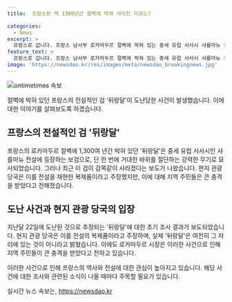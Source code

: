 ```yaml
---
title:  프랑스판 엑 1300년간 절벽에 박혀 사라진 이유는?

categories:
  - News
excerpt: >
  프랑스로 갑니다. 프랑스 남서부 로카마두르 절벽에 박혀 있는 중세 유럽 서사시 샤를마뉴 전설의 검 뒤랑달이 감쪽같이 사라졌습니다. 초기 조사 결과, 지난달 22일에 도난당한 것으로 보이지만 현지 관광 당국은 검이 전설을 재현한 복제품일 뿐이라고 주장합니다. 이에도 로카마두르 시장은 검의 사라짐에 대해 주민들이 큰 충격을 받았다고 전했습니다. (150자)
feature_text: >
  프랑스로 갑니다. 프랑스 남서부 로카마두르 절벽에 박혀 있는 중세 유럽 서사시 샤를마뉴 전설의 검 뒤랑달이 감쪽같이 사라졌습니다. 초기 조사 결과, 지난달 22일에 도난당한 것으로 보이지만 현지 관광 당국은 검이 전설을 재현한 복제품일 뿐이라고 주장합니다. 이에도 로카마두르 시장은 검의 사라짐에 대해 주민들이 큰 충격을 받았다고 전했습니다. (150자)
image: 'https://newsdao.kr/res/images/meta/newsdao_breakingnews.jpg'
---
```


<p><img src="https://newsdao.kr/res/images/meta/newsdao_breakingnews.jpg" alt="ontimetimes 속보" /></p>

<p>절벽에 박혀 있던 프랑스의 전설적인 검 '뒤랑달'이 도난당한 사건이 발생했습니다. 이에 대한 이야기를 살펴보도록 하겠습니다.</p>

<h2 data-ke-size="size26">프랑스의 전설적인 검 '뒤랑달'</h2>

<p data-ke-size="size16">프랑스의 로카마두르 절벽에 1,300여 년간 박혀 있던 '뒤랑달'은 중세 유럽 서사시인 샤를마뉴 전설에 등장하는 보검으로, 단 한 번에 거대한 바위를 절단하는 강력한 무기로 묘사되었습니다. 그러나 최근 이 검이 감쪽같이 사라졌다는 보도가 나왔습니다. 현지 관광 당국은 이를 전설을 재현한 복제품이라고 주장했지만, 이에 대해 지역 주민들은 큰 충격을 받았다고 전해졌습니다.</p>

<h2 data-ke-size="size26">도난 사건과 현지 관광 당국의 입장</h2>

<p data-ke-size="size16">지난달 22일에 도난된 것으로 추정되는 '뒤랑달'에 대한 초기 조사 결과가 보도되었습니다. 현지 관광 당국은 이를 전설의 복제품이라고 주장하며, 실제 '뒤랑달'은 여전히 그 자리에 있는 것이 아니라고 밝혔습니다. 이에도 로카마두르 시장은 이러한 사건으로 인해 지역 주민들이 큰 충격을 받았다고 전하고 있습니다.</p>

<p>이러한 사건으로 인해 프랑스의 역사와 전설에 대한 관심이 높아지고 있습니다. 해당 사건에 대한 조사와 관련된 소식이 나올 때마다 주목할 필요가 있습니다.</p>
실시간 뉴스 속보는, <a href="https://newsdao.kr" rel="dofollow">https://newsdao.kr</a>


